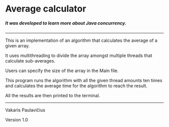 # Average calculator


##### It was developed to learn more about Java concurrency.
---


This is an implementation of an algorithm that calculates the average of a given array.

It uses multithreading to divide the array amongst multiple threads that calculate sub-averages.

Users can specify the size of the array in the Main file.

This program runs the algorithm with all the given thread amounts ten times and calculates the average time for the algorithm to reach the result.

All the results are then printed to the terminal.

***

Vakaris Paulavičius

Version 1.0
